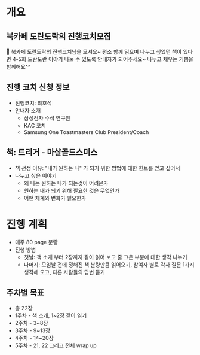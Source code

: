 
# 개요

## 북카페 도란도락의 진행코치모집
🌸 북카페 도란도락의 진행코치님을 모셔요~ 평소 함께 읽으며 나누고 싶었던 책이 있다면 4-5회 도란도란 이야기 나눌 수 있도록 안내자가 되어주세요~ 
나누고 채우는 기쁨을 함께해요^^


## 진행 코치 신청 정보
* 진행코치: 최호석
* 안내자 소개
  * 삼성전자 수석 연구원
  * KAC 코치
  * Samsung One Toastmasters Club President/Coach

## 책: 트리거 - 마샬골드스미스
* 책 선정 이유: "내가 원하는 나" 가 되기 위한 방법에 대한 힌트를 얻고 싶어서
* 나누고 싶은 이야기
  * 왜 나는 원하는 나가 되는것이 어려운가
  * 원하는 내가 되기 위해 필요한 것은 무엇인가
  * 어떤 체계와 변화가 필요한가 

# 진혱 계획
* 매주 80 page 분량
* 진행 방법
  * 첫날: 책 소개 부터 2장까지 같이 읽어 보고 줄 그은 부분에 대한 생각 나누기
  * 나머지: 모임날 전에 정해진 책 분량만큼 읽어오기, 참여자 별로 각자 질문 1가지 생각해 오고, 다른 사람들의 답변 듣기

## 주차별 목표
* 총 22장
* 1주차 - 책 소개, 1~2장 같이 읽기
* 2주차 - 3~8장
* 3주차 - 9~13장
* 4주차 - 14~20장
* 5주차 - 21, 22 그리고 전체 wrap up
